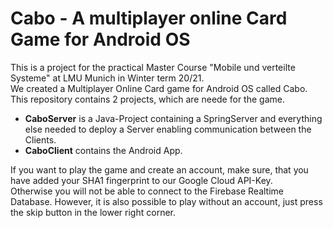 Cabo - A multiplayer online Card Game for Android OS
====================================================

This is a project for the practical Master Course "Mobile und verteilte Systeme" at LMU Munich in Winter term 20/21.  
We created a Multiplayer Online Card game for Android OS called Cabo.  
This repository contains 2 projects, which are neede for the game.  

- **CaboServer** is a Java-Project containing a SpringServer and everything else needed to deploy a Server enabling communication between the Clients.
- **CaboClient** contains the Android App.  


If you want to play the game and create an account, make sure, that you have added your SHA1 fingerprint to our Google Cloud API-Key.   
Otherwise you will not be able to connect to the Firebase Realtime Database.
However, it is also possible to play without an account, just press the skip button in the lower right corner.
